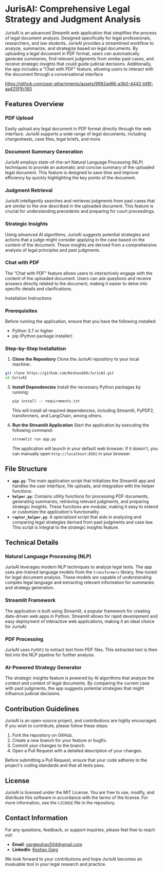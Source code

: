 # JurisAI: Comprehensive Legal Strategy and Judgment Analysis


JurisAI is an advanced Streamlit web application that simplifies the process of legal document analysis. Designed specifically for legal professionals, researchers, and law students, JurisAI provides a streamlined workflow to analyze, summarize, and strategize based on legal documents. By uploading a legal document in PDF format, users can automatically generate summaries, find relevant judgments from similar past cases, and receive strategic insights that could guide judicial decisions. Additionally, the app includes a "Chat with PDF" feature, allowing users to interact with the document through a conversational interface




https://github.com/user-attachments/assets/9982ad66-a3b0-4442-bf8f-aa425f1fc160




## Features Overview


### PDF Upload

Easily upload any legal document in PDF format directly through the web interface. JurisAI supports a wide range of legal documents, including chargesheets, case files, legal briefs, and more.

### Document Summary Generation

JurisAI employs state-of-the-art Natural Language Processing (NLP) techniques to provide an automatic and concise summary of the uploaded legal document. This feature is designed to save time and improve efficiency by quickly highlighting the key points of the document.

### Judgment Retrieval

JurisAI intelligently searches and retrieves judgments from past cases that are similar to the one described in the uploaded document. This feature is crucial for understanding precedents and preparing for court proceedings.

### Strategic Insights

Using advanced AI algorithms, JurisAI suggests potential strategies and actions that a judge might consider applying in the case based on the content of the document. These insights are derived from a comprehensive analysis of legal principles and past judgments.

### Chat with PDF

The "Chat with PDF" feature allows users to interactively engage with the content of the uploaded document. Users can ask questions and receive answers directly related to the document, making it easier to delve into specific details and clarifications.

Installation Instructions


### Prerequisites

Before running the application, ensure that you have the following installed:

-   Python 3.7 or higher
-   pip (Python package installer)

### Step-by-Step Installation

1.  **Clone the Repository** Clone the JurisAI repository to your local machine:

   ```bash
git clone https://github.com/KeshavG69/JurisAI.git
cd JurisAI
```

3.  **Install Dependencies** Install the necessary Python packages by running:

    ```bash 
    pip install -r requirements.txt
    ```

    This will install all required dependencies, including Streamlit, PyPDF2, transformers, and LangChain, among others.

5.  **Run the Streamlit Application** Start the application by executing the following command:

    ```bash
    streamlit run app.py
    ```

    The application will launch in your default web browser. If it doesn't, you can manually open `http://localhost:8501` in your browser.

## File Structure


-   **`app.py`**: The main application script that initializes the Streamlit app and handles the user interface, file uploads, and integration with the helper functions.
-   **`helper.py`**: Contains utility functions for processing PDF documents, generating summaries, retrieving relevant judgments, and preparing strategic insights. These functions are modular, making it easy to extend or customize the application's functionality.
-   **`raptor_helper.py`**: A specialized script that aids in analyzing and comparing legal strategies derived from past judgments and case law. This script is integral to the strategic insights feature.

## Technical Details


### Natural Language Processing (NLP)

JurisAI leverages modern NLP techniques to analyze legal texts. The app uses pre-trained language models from the `transformers` library, fine-tuned for legal document analysis. These models are capable of understanding complex legal language and extracting relevant information for summaries and strategy generation.

### Streamlit Framework

The application is built using Streamlit, a popular framework for creating data-driven web apps in Python. Streamlit allows for rapid development and easy deployment of interactive web applications, making it an ideal choice for JurisAI.

### PDF Processing

JurisAI uses `PyPDF2` to extract text from PDF files. This extracted text is then fed into the NLP pipeline for further analysis.

### AI-Powered Strategy Generator

The strategic insights feature is powered by AI algorithms that analyze the context and content of legal documents. By comparing the current case with past judgments, the app suggests potential strategies that might influence judicial decisions.

## Contribution Guidelines


JurisAI is an open-source project, and contributions are highly encouraged. If you wish to contribute, please follow these steps:

1.  Fork the repository on GitHub.
2.  Create a new branch for your feature or bugfix.
3.  Commit your changes to the branch.
4.  Open a Pull Request with a detailed description of your changes.

Before submitting a Pull Request, ensure that your code adheres to the project's coding standards and that all tests pass.

## License


JurisAI is licensed under the MIT License. You are free to use, modify, and distribute this software in accordance with the terms of the license. For more information, see the `LICENSE` file in the repository.

## Contact Information


For any questions, feedback, or support inquiries, please feel free to reach out:

-   **Email**: gargkeshav504@gmail.com
-   **LinkedIn**: [Keshav Garg](https://www.linkedin.com/in/keshav-garg-7760b1232/)

We look forward to your contributions and hope JurisAI becomes an invaluable tool in your legal research and practice.
